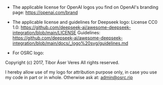 - The applicable license for OpenAI logos you find on OpenAI's branding page: https://openai.com/brand



- The applicable license and guidelines for Deepseek logo:
License CC0 1.0: https://github.com/deepseek-ai/awesome-deepseek-integration/blob/main/LICENSE
Guidelines: https://github.com/deepseek-ai/awesome-deepseek-integration/blob/main/docs/_logo%20svg/guidelines.md



- For OSRC logo:

Copyright (c) 2017, Tibor Áser Veres
All rights reserved.

I hereby allow use of my logo for attribution purpose only, in case you use my code in part or in whole.
Otherwise ask at: admin@osrc.rip
